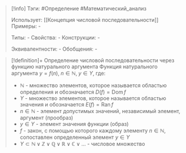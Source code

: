 > [!info]
> Тэги: #Определение #Математический_анализ   
> 
> Использует: [[Концепция числовой последовательности]]
> Примеры: *-*
> 
> Типы: *-*
> Свойства: *-*
> Конструкции: *-*
> 
> Эквивалентности: *-*
> Обобщения: *-*

> [!definition]+ Определение числовой последовательности через функцию натурального аргумента
> Функция натурального аргумента $y = f(n), \; n \in \mathbb N, \; y \in Y$, где:
> * $\mathbb N$ - множество элементов, которое называется областью определения и обозначается $D(f) = \operatorname{Dom} f$
> * $Y$ - множество элементов, которое называется областью значения и обозначается $E(f) = \operatorname{Ran} f$
> * $n \in \mathbb N$ - элемент допустимых значений, независимый элемент, аргумент (прообраз)
> * $y \in Y$ - элемент значения функции (образ)
> * $f$ - закон, с помощью которого каждому элементу $n \in \mathbb N$, сопоставлен определенный элемент $y \in Y$
> * $Y \subset \mathbb N \vee \mathbb Z \vee \mathbb Q \vee \mathbb R \vee \mathbb C  \vee ...$ - числовое множество